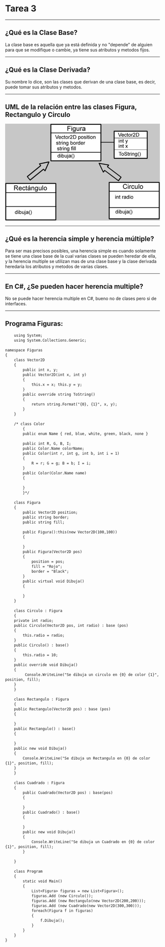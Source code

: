 # Tarea 3

___

## ¿Qué es la Clase Base?

La clase base es aquella que ya está definida y no "depende" de alguien para que se modifique o cambie, ya tiene sus atributos y metodos fijos.

___

## ¿Qué es la Clase Derivada?

Su nombre lo dice, son las clases que derivan de una clase base, es decir, puede tomar sus atributos y metodos.

___

## UML de la relación entre las clases Figura, Rectangulo y Circulo

![UML](./Tarea3/uml.jpg)

___

## ¿Qué es la herencia simple y herencia múltiple?

Para ser mas precisos posibles, una herencia simple es cuando solamente se tiene una clase base de la cual varias clases se pueden heredar de ella, y la herencia multiple se utilizan mas de una clase base y la clase derivada heredaría los atributos y metodos de varias clases.

___

## En C#, ¿Se pueden hacer herencia multiple?

No se puede hacer herencia multiple en C#, bueno no de clases pero si de interfaces.

___

## Programa Figuras:

        using System;
        using System.Collections.Generic;

    namespace Figuras
    {
        class Vector2D
        {
            public int x, y;
            public Vector2D(int x, int y)
            {
                this.x = x; this.y = y;
            }
            public override string ToString()
            {
                return string.Format("{0}, {1}", x, y);
            } 
        }

        /* class Color 
            {
            public enum Name { red, blue, white, green, black, none }

            public int R, G, B, I;
            public Color.Name colorName;
            public Color(int r, int g, int b, int i = 1)
            {
                R = r; G = g; B = b; I = i;
            }
            public Color(Color.Name name)
            {
        
            }
            }*/
  
        class Figura 
        {
            public Vector2D position;
            public string border;
            public string fill;
        
            public Figura():this(new Vector2D(100,100))
            {

            }
            public Figura(Vector2D pos)
            {
                position = pos;
                fill = "Rojo";
                border = "Black";
            }
            public virtual void Dibuja()
            {

            }
        }
      
        class Circulo : Figura
        {
        private int radio;
        public Circulo(Vector2D pos, int radio) : base (pos)
        {
            this.radio = radio;
        }   
        public Circulo() : base()
        {
            this.radio = 10;
        }
        public override void Dibuja()
        {
             Console.WriteLine("Se dibuja un circulo en {0} de color {1}", position, fill);
        }
        }

        class Rectangulo : Figura
        {
        public Rectangulo(Vector2D pos) : base (pos)
        {

        }
        public Rectangulo() : base()
        {

        }
        public new void Dibuja()
        {
            Console.WriteLine("Se dibuja un Rectangulo en {0} de color {1}", position, fill);
        }
        }

        class Cuadrado : Figura
        {
            public Cuadrado(Vector2D pos) : base(pos)
            {  

            }
            public Cuadrado() : base()
            {

            }
            public new void Dibuja()
            {
                Console.WriteLine("Se dibuja un Cuadrado en {0} de color {1}", position, fill);
            }

        }

        class Program
        {
            static void Main()
            {
                List<Figura> figuras = new List<Figura>();
                figuras.Add (new Circulo());
                figuras.Add (new Rectangulo(new Vector2D(200,200)));
                figuras.Add (new Cuadrado(new Vector2D(300,300)));
                foreach(Figura f in figuras)
                {
                    f.Dibuja();
                }
            }
        }
    }